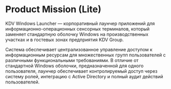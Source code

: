 # Product Mission (Lite)

KDV Windows Launcher — корпоративный лаунчер приложений для информационно-операционных сенсорных терминалов, который заменяет стандартную оболочку Windows на производственных участках и в гостевых зонах предприятия KDV Group.

Система обеспечивает централизованное управление доступом к информационным ресурсам для множественных групп пользователей с различными функциональными требованиями. В отличие от стандартной Windows оболочки, предназначенной для одного пользователя, лаунчер обеспечивает контролируемый доступ через систему ролей, интеграцию с Active Directory и полный аудит действий пользователей.